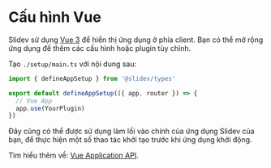# Cấu hình Vue

<Environment type="client" />

Slidev sử dụng [Vue 3](https://v3.vuejs.org/) để hiển thị ứng dụng ở phía client. Bạn có thể mở rộng ứng dụng để thêm các cấu hình hoặc plugin tùy chỉnh.

Tạo `./setup/main.ts` với nội dung sau:

```ts
import { defineAppSetup } from '@slidev/types'

export default defineAppSetup(({ app, router }) => {
  // Vue App
  app.use(YourPlugin)
})
```

Đây cũng có thể được sử dụng làm lối vào chính của ứng dụng Slidev của bạn, để thực hiện một số thao tác khởi tạo trước khi ứng dụng khởi động.

Tìm hiểu thêm về: [Vue Application API](https://v3.vuejs.org/api/application-api.html#component).
